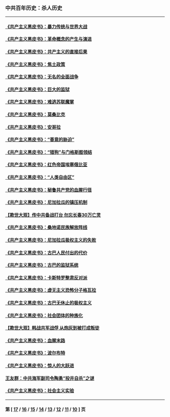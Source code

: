 ### 中共百年历史：杀人历史
---
#### [《共产主义黑皮书》：暴力传统与世界大战](../../pages/nf1176106/n12660322.md) 
#### [《共产主义黑皮书》：革命概念的产生与演进](../../pages/nf1176106/n12655045.md) 
#### [《共产主义黑皮书》：共产主义的直接后果](../../pages/nf1176106/n12644821.md) 
#### [《共产主义黑皮书》：焦土政策](../../pages/nf1176106/n12640254.md) 
#### [《共产主义黑皮书》：无名的全面战争](../../pages/nf1176106/n12633845.md) 
#### [《共产主义黑皮书》：巨大的监狱](../../pages/nf1176106/n12623116.md) 
#### [《共产主义黑皮书》：难逃苏联魔掌](../../pages/nf1176106/n12613254.md) 
#### [《共产主义黑皮书》：莫桑比克](../../pages/nf1176106/n12596409.md) 
#### [《共产主义黑皮书》：安哥拉](../../pages/nf1176106/n12585438.md) 
#### [《共产主义黑皮书》：“善意的胁迫”](../../pages/nf1176106/n12575454.md) 
#### [《共产主义黑皮书》：“猎狗”与门格斯图领结](../../pages/nf1176106/n12570100.md) 
#### [《共产主义黑皮书》：红色帝国埃塞俄比亚](../../pages/nf1176106/n12564156.md) 
#### [《共产主义黑皮书》：“人类自由区”](../../pages/nf1176106/n12556570.md) 
#### [《共产主义黑皮书》：秘鲁共产党的血腥行径](../../pages/nf1176106/n12550739.md) 
#### [《共产主义黑皮书》：尼加拉瓜的镇压机制](../../pages/nf1176106/n12530805.md) 
#### [【欺世大观】传中共备战打台 勿忘长春30万亡灵](../../pages/nf1176106/n12532173.md) 
#### [《共产主义黑皮书》：桑地诺民族解放阵线](../../pages/nf1176106/n12530780.md) 
#### [《共产主义黑皮书》：尼加拉瓜极权主义的失败](../../pages/nf1176106/n12530776.md) 
#### [《共产主义黑皮书》：古巴人民付出的代价](../../pages/nf1176106/n12508100.md) 
#### [《共产主义黑皮书》：古巴的监狱系统](../../pages/nf1176106/n12506459.md) 
#### [《共产主义黑皮书》：卡斯特罗整肃反对派](../../pages/nf1176106/n12496520.md) 
#### [《共产主义黑皮书》：虚无主义恐怖分子格瓦拉](../../pages/nf1176106/n12491356.md) 
#### [《共产主义黑皮书》：古巴无休止的极权主义](../../pages/nf1176106/n12484122.md) 
#### [《共产主义黑皮书》：社会团体的种族化](../../pages/nf1176106/n12475380.md) 
#### [【欺世大观】韩战共军战俘 从炮灰到被打成叛徒](../../pages/nf1176106/n12465044.md) 
#### [《共产主义黑皮书》：血腥末路](../../pages/nf1176106/n12468578.md) 
#### [《共产主义黑皮书》：波尔布特](../../pages/nf1176106/n12465399.md) 
#### [《共产主义黑皮书》：惊人的大跃进](../../pages/nf1176106/n12460319.md) 
#### [王友群：中共海军副司令陶勇“投井自杀”之谜](../../pages/nf1176106/n12465303.md) 
#### [《共产主义黑皮书》：社会主义实验](../../pages/nf1176106/n12452524.md) 

---
#### 第 [ [17](./17.md) / [16](./16.md) / [15](./15.md) / [14](./14.md) / [13](./13.md) / [12](./12.md) / [11](./11.md) / [10](./10.md) ] 页
